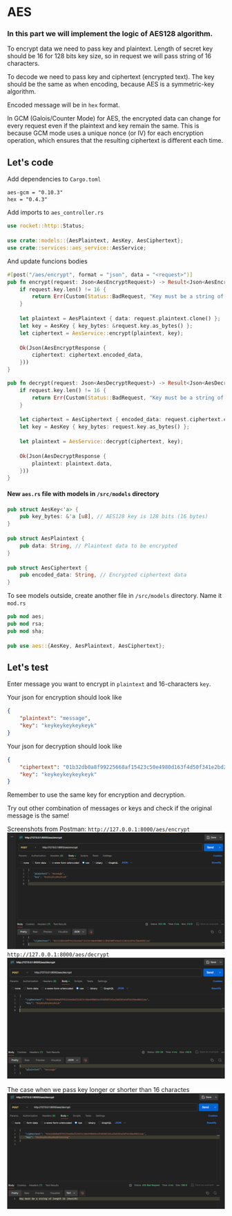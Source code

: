 # AES
### In this part we will implement the logic of AES128 algorithm.

To encrypt data we need to pass key and plaintext.
Length of secret key should be 16 for 128 bits key size, so in request we will pass string of 16 characters.

To decode we need to pass key and ciphertext (encrypted text). The key should be the same as when encoding, because AES is a symmetric-key algorithm.

Encoded message will be in `hex` format.

In GCM (Galois/Counter Mode) for AES, the encrypted data can change for every request even if the plaintext and key remain the same. This is because GCM mode uses a unique nonce (or IV) for each encryption operation, which ensures that the resulting ciphertext is different each time.

## Let's code

Add dependencies to
`Cargo.toml`

```
aes-gcm = "0.10.3"
hex = "0.4.3"
```

Add imports to `aes_controller.rs`
```rs
use rocket::http::Status;

use crate::models::{AesPlaintext, AesKey, AesCiphertext};
use crate::services::aes_service::AesService;
```

And update funcions bodies

```rs
#[post("/aes/encrypt", format = "json", data = "<request>")]
pub fn encrypt(request: Json<AesEncryptRequest>) -> Result<Json<AesEncryptResponse>, Custom<String>> {
    if request.key.len() != 16 {
        return Err(Custom(Status::BadRequest, "Key must be a string of length 16 (Aes128)".to_string()));
    }

    let plaintext = AesPlaintext { data: request.plaintext.clone() };
    let key = AesKey { key_bytes: &request.key.as_bytes() };
    let ciphertext = AesService::encrypt(plaintext, key);

    Ok(Json(AesEncryptResponse {
        ciphertext: ciphertext.encoded_data,
    }))
}
```
```rs
pub fn decrypt(request: Json<AesDecryptRequest>) -> Result<Json<AesDecryptResponse>, Custom<String>> {
    if request.key.len() != 16 {
        return Err(Custom(Status::BadRequest, "Key must be a string of length 16 (Aes128)".to_string()));
    }

    let ciphertext = AesCiphertext { encoded_data: request.ciphertext.clone() };
    let key = AesKey { key_bytes: request.key.as_bytes() };

    let plaintext = AesService::decrypt(ciphertext, key);

    Ok(Json(AesDecryptResponse {
        plaintext: plaintext.data,
    }))
}
```

#### New `aes.rs` file with models in `/src/models` directory

```rs
pub struct AesKey<'a> {
    pub key_bytes: &'a [u8], // AES128 key is 128 bits (16 bytes)
}

pub struct AesPlaintext {
    pub data: String, // Plaintext data to be encrypted
}

pub struct AesCiphertext {
    pub encoded_data: String, // Encrypted ciphertext data
}
```

To see models outside, create another file in `/src/models` directory. Name it `mod.rs`

```rs
pub mod aes;
pub mod rsa;
pub mod sha;

pub use aes::{AesKey, AesPlaintext, AesCiphertext};
```

## Let's test
Enter message you want to encrypt in `plaintext` and 16-characters `key`.

Your json for encryption should look like
```json
{
    "plaintext": "message",
    "key": "keykeykeykeykeyk"
}
```

Your json for decryption should look like
```json
{
    "ciphertext": "01b32db0a8f99225668af15423c50e4980d163f4d50f341e2bd282a5d765fda40b11ea",
    "key": "keykeykeykeykeyk"
}
```

Remember to use the same key for encryption and decryption.

Try out other combination of messages or keys and check if the original message is the same!

Screenshots from Postman:
`http://127.0.0.1:8000/aes/encrypt`
![aes encode](assets/images/aes-encode.png)
`http://127.0.0.1:8000/aes/decrypt`
![aes decode](assets/images/aes-decode.png)

The case when we pass key longer or shorter than 16 charactes
![aes wrong key](assets/images/aes-wrong-key.png)
